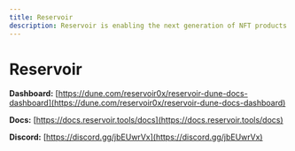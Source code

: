 ```yaml
---
title: Reservoir
description: Reservoir is enabling the next generation of NFT products and liquidity sources through open-source, on-chain NFT order aggregation.
---
```


# Reservoir

**Dashboard:** [https://dune.com/reservoir0x/reservoir-dune-docs-dashboard](https://dune.com/reservoir0x/reservoir-dune-docs-dashboard)

**Docs:** [https://docs.reservoir.tools/docs](https://docs.reservoir.tools/docs)

**Discord:** [https://discord.gg/jbEUwrVx](https://discord.gg/jbEUwrVx)
